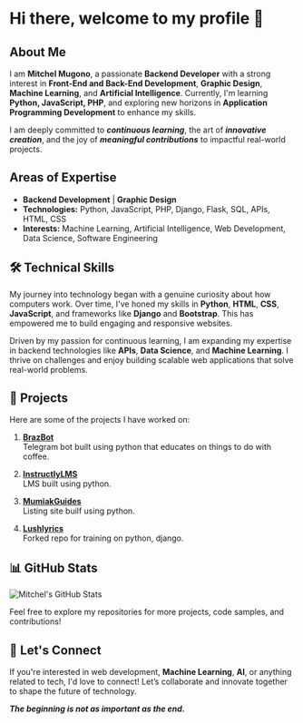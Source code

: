 # Hi there, welcome to my profile 👋

## About Me

I am **Mitchel Mugono**, a passionate **Backend Developer** with a strong interest in **Front-End and Back-End Development**, **Graphic Design**, **Machine Learning**, and **Artificial Intelligence**. Currently, I'm learning **Python, JavaScript, PHP**, and exploring new horizons in **Application Programming Development** to enhance my skills.

I am deeply committed to ***continuous learning***, the art of ***innovative creation***, and the joy of ***meaningful contributions*** to impactful real-world projects.

## Areas of Expertise

- **Backend Development** | **Graphic Design**
- **Technologies:** Python, JavaScript, PHP, Django, Flask, SQL, APIs, HTML, CSS
- **Interests:** Machine Learning, Artificial Intelligence, Web Development, Data Science, Software Engineering

## 🛠 Technical Skills

My journey into technology began with a genuine curiosity about how computers work. Over time, I've honed my skills in **Python**, **HTML**, **CSS**, **JavaScript**, and frameworks like **Django** and **Bootstrap**. This has empowered me to build engaging and responsive websites.

Driven by my passion for continuous learning, I am expanding my expertise in backend technologies like **APIs**, **Data Science**, and **Machine Learning**. I thrive on challenges and enjoy building scalable web applications that solve real-world problems.

## 💼 Projects

Here are some of the projects I have worked on:

1. **[BrazBot](https://github.com/mumiaktech/BrazBot)**  
   Telegram bot built using python that educates on things to do with coffee.

2. **[InstructlyLMS](https://github.com/mumiaktech/InstructlyLMS)**  
   LMS built using python.

3. **[MumiakGuides](https://github.com/mumiaktech/MumiakGuides)**  
   Listing site builf using python.

3. **[Lushlyrics](https://github.com/mumiaktech/Lushlyrics)**  
   Forked repo for training on python, django.

## 📊 GitHub Stats

![Mitchel's GitHub Stats](https://github-readme-stats.vercel.app/api?username=mumiaktech&show_icons=true&hide_title=true&count_private=true&hide=prs&theme=radical)

Feel free to explore my repositories for more projects, code samples, and contributions!

## 🤝 Let's Connect

If you're interested in web development, **Machine Learning**, **AI**, or anything related to tech, I'd love to connect! Let’s collaborate and innovate together to shape the future of technology.

***The beginning is not as important as the end.***
